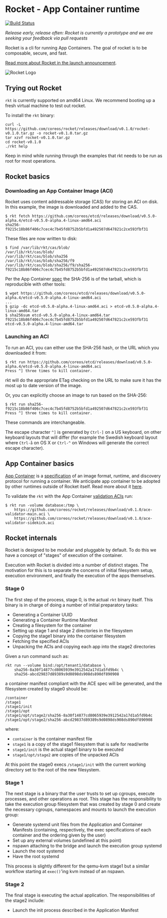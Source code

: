 # Rocket - App Container runtime

[![Build Status](https://travis-ci.org/coreos/rocket.png?branch=master)](https://travis-ci.org/coreos/rocket)

_Release early, release often: Rocket is currently a prototype and we are seeking your feedback via pull requests_

Rocket is a cli for running App Containers. The goal of rocket is to be composable, secure, and fast.

[Read more about Rocket in the launch announcement](https://coreos.com/blog/rocket).

![Rocket Logo](logos/rocket-horizontal-color.png)

## Trying out Rocket

`rkt` is currently supported on amd64 Linux. We recommend booting up a fresh virtual machine to test out rocket.

To install the `rkt` binary:

```
curl -L https://github.com/coreos/rocket/releases/download/v0.1.0/rocket-v0.1.0.tar.gz -o rocket-v0.1.0.tar.gz
tar xzvf rocket-v0.1.0.tar.gz
cd rocket-v0.1.0
./rkt help
```

Keep in mind while running through the examples that rkt needs to be run as root for most operations.

## Rocket basics

### Downloading an App Container Image (ACI)

Rocket uses content addressable storage (CAS) for storing an ACI on disk. In this example, the image is downloaded and added to the CAS.

```
$ rkt fetch https://github.com/coreos/etcd/releases/download/v0.5.0-alpha.4/etcd-v0.5.0-alpha.4-linux-amd64.aci
sha256-f9215c18b86f406c7cec4c7b45fd8752b5bfd1a492507d647821c2ce593fbf31
```

These files are now written to disk:

```
$ find /var/lib/rkt/cas/blob/
/var/lib/rkt/cas/blob/
/var/lib/rkt/cas/blob/sha256
/var/lib/rkt/cas/blob/sha256/f9
/var/lib/rkt/cas/blob/sha256/f9/sha256-f9215c18b86f406c7cec4c7b45fd8752b5bfd1a492507d647821c2ce593fbf31
```

Per the App Container [spec](https://github.com/appc/spec/blob/master/SPEC.md#image-archives) the SHA-256 is of the tarball, which is reproducible with other tools:

```
$ wget https://github.com/coreos/etcd/releases/download/v0.5.0-alpha.4/etcd-v0.5.0-alpha.4-linux-amd64.aci
...
$ gzip -dc etcd-v0.5.0-alpha.4-linux-amd64.aci > etcd-v0.5.0-alpha.4-linux-amd64.tar
$ sha256sum etcd-v0.5.0-alpha.4-linux-amd64.tar
f9215c18b86f406c7cec4c7b45fd8752b5bfd1a492507d647821c2ce593fbf31  etcd-v0.5.0-alpha.4-linux-amd64.tar
```

### Launching an ACI

To run an ACI, you can either use the SHA-256 hash, or the URL which you downloaded it from:

```
$ rkt run https://github.com/coreos/etcd/releases/download/v0.5.0-alpha.4/etcd-v0.5.0-alpha.4-linux-amd64.aci
Press ^] three times to kill container.
```

rkt will do the appropriate ETag checking on the URL to make sure it has the most up to date version of the image.

Or, you can explicitly choose an image to run based on the SHA-256:

```
$ rkt run sha256-f9215c18b86f406c7cec4c7b45fd8752b5bfd1a492507d647821c2ce593fbf31
Press ^] three times to kill container.
```

These commands are interchangeable.

The escape character ```^]``` is generated by ```Ctrl-]``` on a US keyboard, on other keyboard layouts that will differ (for example the Swedish keyboard layout where ```Ctrl-å``` on OS X or ```Ctrl-^``` on Windows will generate the correct escape character).


## App Container basics

[App Container][appc-repo] is a [specification][appc-spec] of an image format, runtime, and discovery protocol for running a container. We anticipate app container to be adopted by other runtimes outside of Rocket itself. Read more about it [here][appc-repo].

To validate the `rkt` with the App Container [validation ACIs][appc-readme] run:

```
$ rkt run -volume database:/tmp \
	https://github.com/coreos/rocket/releases/download/v0.1.0/ace-validator-main.aci \
	https://github.com/coreos/rocket/releases/download/v0.1.0/ace-validator-sidekick.aci
```

[appc-repo]: https://github.com/appc/spec/
[appc-spec]: https://github.com/appc/spec/blob/master/SPEC.md
[appc-readme]: https://github.com/appc/spec/blob/master/README.md

## Rocket internals

Rocket is designed to be modular and pluggable by default. To do this we have a concept of "stages" of execution of the container.

Execution with Rocket is divided into a number of distinct stages. The
motivation for this is to separate the concerns of initial filesystem setup,
execution environment, and finally the execution of the apps themselves.

### Stage 0

The first step of the process, stage 0, is the actual `rkt` binary itself. This binary is in charge of doing a number of initial preparatory tasks:
- Generating a Container UUID
- Generating a Container Runtime Manifest
- Creating a filesystem for the container
- Setting up stage 1 and stage 2 directories in the filesystem
- Copying the stage1 binary into the container filesystem
- Fetching the specified ACIs
- Unpacking the ACIs and copying each app into the stage2 directories

Given a run command such as:

```
rkt run --volume bind:/opt/tenant1/database \
	sha256-8a30f14877cd8065939e3912542a17d1a5fd9b4c \
	sha256-abcd29837d89389s9d0898ds908ds890df890908
```

a container manifest compliant with the ACE spec will be generated, and the filesystem created by stage0 should be:

```
/container
/stage1
/stage1/init
/stage1/opt
/stage1/opt/stage2/sha256-8a30f14877cd8065939e3912542a17d1a5fd9b4c
/stage1/opt/stage2/sha256-abcd29837d89389s9d0898ds908ds890df890908
```

where:
- `container` is the container manifest file
- `stage1` is a copy of the stage1 filesystem that is safe for read/write
- `stage1/init` is the actual stage1 binary to be executed
- `stage1/opt/stage2` are copies of the unpacked ACIs

At this point the stage0 execs `/stage1/init` with the current working directory set to the root of the new filesystem.

### Stage 1

The next stage is a binary that the user trusts to set up cgroups, execute processes, and other operations as root. This stage has the responsibility to take the execution group filesystem that was created by stage 0 and create the necessary cgroups, namespaces and mounts to launch the execution group:

- Generate systemd unit files from the Application and Container Manifests (containing, respectively, the exec specifications of each container and the ordering given by the user)
- Set up any external volumes (undefined at this point)
- nspawn attaching to the bridge and launch the execution group systemd
- Launch the root systemd
- Have the root systemd

This process is slightly different for the qemu-kvm stage1 but a similar workflow starting at `exec()`'ing kvm instead of an nspawn.

### Stage 2

The final stage is executing the actual application. The responsibilities of the stage2 include:

- Launch the init process described in the Application Manifest
